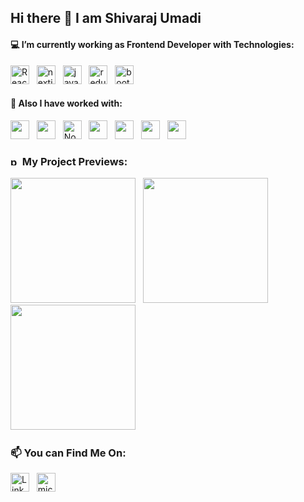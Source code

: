 ## Hi there 👋 I am Shivaraj Umadi

#### 💻 I’m currently working as Frontend Developer with Technologies:
<img src="https://www.vectorlogo.zone/logos/reactjs/reactjs-icon.svg" alt="React.js" width="30" height="30"/>&nbsp;&nbsp;
<img src="https://img.icons8.com/fluency-systems-regular/30/nextjs.png" alt="nextjs" width="30" height="30"/>&nbsp;&nbsp;
<img src="https://img.icons8.com/color/30/javascript--v1.png" alt="javascript--v1" width="30" height="30"/>&nbsp;&nbsp;
<img src="https://img.icons8.com/color/30/redux.png" alt="redux" width="30" height="30"/>&nbsp;&nbsp;
<img src="https://img.icons8.com/color/30/bootstrap--v2.png" alt="bootstrap--v2" width="30" height="30"/>&nbsp;&nbsp;

#### 💼 Also I have worked with:
<img src="https://www.vectorlogo.zone/logos/w3_html5/w3_html5-icon.svg" alt="" width="30" height="30"/>&nbsp;&nbsp;
<img src="https://www.vectorlogo.zone/logos/w3_css/w3_css-icon.svg" alt="" width="30" height="30"/>&nbsp;&nbsp;
<img src="https://www.vectorlogo.zone/logos/nodejs/nodejs-icon.svg" alt="Node.js" width="30" height="30"/>&nbsp;&nbsp;
<img src="https://www.vectorlogo.zone/logos/postgresql/postgresql-icon.svg" alt="" width="30" height="30"/>&nbsp;&nbsp;
<img src="https://www.vectorlogo.zone/logos/getpostman/getpostman-icon.svg" alt="" width="30" height="30"/>&nbsp;&nbsp;
<img src="https://www.vectorlogo.zone/logos/docker/docker-icon.svg" alt="" width="30" height="30"/>&nbsp;&nbsp;
<img src="https://www.vectorlogo.zone/logos/kubernetes/kubernetes-icon.svg" alt="" width="30" height="30"/>&nbsp;&nbsp;

### <img width="15" height="15" src="https://img.icons8.com/fluency/15/project-management--v1.png" alt="project-management--v1"/> My Project Previews:
<a href='https://github.com/shivau1208/Authentication-_with_Next.js' alt='' ><img src='https://github.com/shivau1208/Authentication-_with_Next.js/assets/102743170/8d0db04c-cc71-4f41-a650-b03ec5c7f467' width='200' /></a>&nbsp;&nbsp;
<a href='https://github.com/shivau1208/S-ToDo' alt='' ><img src='https://github.com/shivau1208/S-ToDo/assets/102743170/ce078b10-8294-475e-8f71-97bbeffdf80d' width='200' /></a>&nbsp;&nbsp;
<a href='https://github.com/shivau1208/buymebeer' alt='' ><img src='https://github.com/shivau1208/shivau1208/assets/102743170/f16f8acb-1bba-464c-a8ee-0252c780279f' width='200' /></a>&nbsp;&nbsp;


### 📫 You can Find Me On: 
<a href='https://www.linkedin.com/in/shivarajumadi/'><img src="https://www.vectorlogo.zone/logos/linkedin/linkedin-tile.svg" alt="LinkedIn" width="30" height="30"/></a>&nbsp;&nbsp;
<a href="mailto:shivaumadi@outlook.com" target="_blank" title="shivaumadi@outlook.com" rel="noreferrer"><img width="30" height="30" src="https://img.icons8.com/fluency/30/microsoft-outlook-2019.png" alt="microsoft-outlook-2019"/></a>
